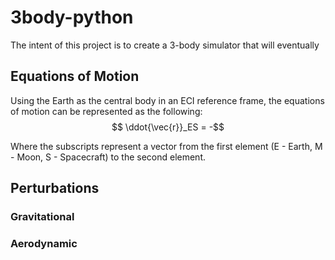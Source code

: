 # 3body-python

The intent of this project is to create a 3-body simulator that will eventually 


## Equations of Motion
Using the Earth as the central body in an ECI reference frame, the equations of motion can be represented as the following:
$$ \ddot{\vec{r}}_ES = -$$

Where the subscripts represent a vector from the first element (E - Earth, M - Moon, S - Spacecraft) to the second element.

## Perturbations

### Gravitational
### Aerodynamic
### 
